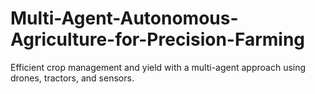 # Multi-Agent-Autonomous-Agriculture-for-Precision-Farming
Efficient crop management and yield with a multi-agent approach using drones, tractors, and sensors.
